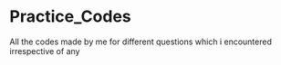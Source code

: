 # Practice_Codes
All the codes made by me for different questions which i encountered irrespective of any   
